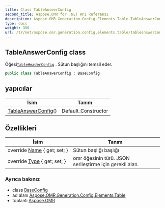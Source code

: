 ```yaml
---
title: Class TableAnswerConfig
second_title: Aspose.OMR for .NET API Referansı
description: Aspose.OMR.Generation.Config.Elements.Table.TableAnswerConfig sınıf. ÖğesiTableHeaderConfig . Sütun başlığını temsil eder.
type: docs
weight: 350
url: /tr/net/aspose.omr.generation.config.elements.table/tableanswerconfig/
---
```

## TableAnswerConfig class

Öğesi[`TableHeaderConfig`](../tableheaderconfig/) . Sütun başlığını temsil eder.

```csharp
public class TableAnswerConfig : BaseConfig
```

## yapıcılar

| İsim | Tanım |
| --- | --- |
| [TableAnswerConfig](tableanswerconfig/)() | Default_Constructor |

## Özellikleri

| İsim | Tanım |
| --- | --- |
| override [Name](../../aspose.omr.generation.config.elements.table/tableanswerconfig/name/) { get; set; } | Sütun başlığı başlığı |
| override [Type](../../aspose.omr.generation.config.elements.table/tableanswerconfig/type/) { get; set; } | omr öğesinin türü. JSON serileştirme için gerekli alan. |

### Ayrıca bakınız

* class [BaseConfig](../../aspose.omr.generation.config/baseconfig/)
* ad alanı [Aspose.OMR.Generation.Config.Elements.Table](../../aspose.omr.generation.config.elements.table/)
* toplantı [Aspose.OMR](../../)



